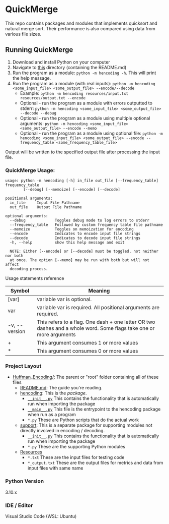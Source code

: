 # QuickMerge

This repo contains packages and modules that implements quicksort and natural merge sort. Their performance is also compared using data from various file sizes.

## Running QuickMerge

1. Download and install Python on your computer
2. Navigate to [this](.) directory (containing the README.md)
3. Run the program as a module: `python -m hencoding -h`. This will print the help
   message.
4. Run the program as a module (with real inputs):
   `python -m hencoding <some_input_file> <some_output_file> --encode/--decode`
   - Example: `python -m hencoding resources/input.txt resources/output.txt --encode`
   - Optional - run the program as a module with errors outputted to stderr:
     `python -m hencoding <some_input_file> <some_output_file> --decode --debug`
   - Optional - run the program as a module using multiple optional arguments:
     `python -m hencoding <some_input_file> <some_output_file> --encode --memo`
   - Optional - run the program as a module using optional file:
     `python -m hencoding <some_input_file> <some_output_file> --encode --frequency_table <some_frequency_table_file>`

Output will be written to the specified output file after processing the input
file.

### QuickMerge Usage:

```commandline
usage: python -m hencoding [-h] in_file out_file [--frequency_table] frequency_table
        [--debug] [--memoize] [--encode] [--decode]

positional arguments:
  in_file     Input File Pathname
  out_file    Output File Pathname

optional arguments:
  --debug             Toggles debug mode to log errors to stderr
  --frequency_table   Followed by custom frequency table file pathname
  --memoize           Toggles on memoization for encoding
  --encode            Indicates to encode input file strings
  --decode            Indicates to decode input file strings
  -h, --help          show this help message and exit

  NOTE: Either [--encode] or [--decode] must be toggled, not neither nor both
  at once. The option [--memo] may be run with both but will not affect
  decoding process.
```

Usage statements reference

| Symbol        | Meaning                                                                                                            |
| ------------- | ------------------------------------------------------------------------------------------------------------------ |
| [var]         | variable var is optional.                                                                                          |
| var           | variable var is required. All positional arguments are required.                                                   |
| -v, --version | This refers to a flag. One dash + one letter OR two dashes and a whole word. Some flags take one or more arguments |
| +             | This argument consumes 1 or more values                                                                            |
| \*            | This argument consumes 0 or more values                                                                            |

### Project Layout

- [Huffman_Encoding/](.): The parent or "root" folder containing all of these
  files
  - [README.md](README.md):
    The guide you're reading.
  - [hencoding](hencoding):
    This is the _package_.
    - [`__init__.py`](hencoding/__init__.py)
      This contains the functionality that is automatically run when importing
      the package
    - [`__main__.py`](hencoding/__main__.py)
      This file is the entrypoint to the hencoding package when run as a program
    - `*.py`
      These are Python scripts that do the actual work
  - [support](support):
    This is a separate package for supporting modules not directly involved in
    encoding / decoding.
    - [`__init__.py`](support/__init__.py)
      This contains the functionality that is automatically run when importing
      the package
    - `*.py`
      These are the supporting Python modules
  - [Resources](resources)
    - `*.txt`
      These are the input files for testing code
    - `*_output.txt`
      These are the output files for metrics and data from input files with
      same name

### Python Version

3.10.x

### IDE / Editor

Visual Studio Code (WSL: Ubuntu)
